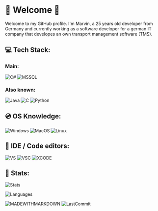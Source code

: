 # 👋 Welcome 👋
Welcome to my GitHub profile. 
I'm Marvin, a 25 years old developer from Germany and currently working as a software developer for a german IT company that developes an own transport management software (TMS).

## 💻 Tech Stack:
### Main:
![C#](https://img.shields.io/badge/c%23-%23239120.svg?style=for-the-badge&logo=c-sharp&logoColor=white)
![MSSQL](https://img.shields.io/badge/Microsoft_SQL_Server-CC2927?style=for-the-badge&logo=microsoft-sql-server&logoColor=white)

### Also known:
![Java](https://img.shields.io/badge/Java-ED8B00?style=for-the-badge&logo=openjdk&logoColor=white)
![C](https://img.shields.io/badge/c-%2300599C.svg?style=for-the-badge&logo=c&logoColor=white) 
![Python](https://img.shields.io/badge/Python-3776AB?style=for-the-badge&logo=python&logoColor=white)

## 💿 OS Knowledge:
![Windows](https://img.shields.io/badge/Windows-0078D6?style=for-the-badge&logo=windows&logoColor=white)
![MacOS](https://img.shields.io/badge/mac%20os-000000?style=for-the-badge&logo=apple&logoColor=white)
![Linux](https://img.shields.io/badge/Linux-FCC624?style=for-the-badge&logo=linux&logoColor=black)

## 📝 IDE / Code editors:
![VS](https://img.shields.io/badge/Visual_Studio-5C2D91?style=for-the-badge&logo=visual%20studio&logoColor=white)
![VSC](https://img.shields.io/badge/Visual_Studio_Code-0078D4?style=for-the-badge&logo=visual%20studio%20code&logoColor=white)
![XCODE](https://img.shields.io/badge/Xcode-007ACC?style=for-the-badge&logo=Xcode&logoColor=white)

## 🧮 Stats:

![Stats](https://github-readme-stats.vercel.app/api?username=secodity&theme=dracula)

![Languages](https://github-readme-stats.vercel.app/api/top-langs/?username=secodity&theme=dracula)

![MADEWITHMARKDOWN](https://img.shields.io/badge/Made%20with-Markdown-1f425f.svg)
![LastCommit](https://img.shields.io/github/last-commit/secodity/secodity.svg)
